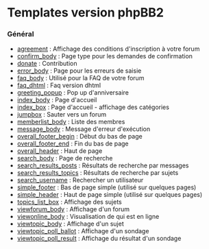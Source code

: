 # Templates version phpBB2


### Général

* [agreement](https://github.com/Etana/template.list/blob/master/tpl/var/subsilver/agreement.md#readme) : Affichage des conditions d'inscription à votre forum
* [confirm_body](https://github.com/Etana/template.list/blob/master/tpl/var/subsilver/confirm_body.md#readme) : Page type pour les demandes de confirmation
* [donate](https://github.com/Etana/template.list/blob/master/tpl/var/subsilver/donate.md#readme) : Contribution
* [error_body](https://github.com/Etana/template.list/blob/master/tpl/var/subsilver/error_body.md#readme) : Page pour les erreurs de saisie
* [faq_body](https://github.com/Etana/template.list/blob/master/tpl/var/subsilver/faq_body.md#readme) : Utilisé pour la FAQ de votre forum
* [faq_dhtml](https://github.com/Etana/template.list/blob/master/tpl/var/subsilver/faq_dhtml.md#readme) : Faq version dhtml
* [greeting_popup](https://github.com/Etana/template.list/blob/master/tpl/var/subsilver/greeting_popup.md#readme) : Pop up d'anniversaire
* [index_body](https://github.com/Etana/template.list/blob/master/tpl/var/subsilver/index_body.md#readme) : Page d'accueil
* [index_box](https://github.com/Etana/template.list/blob/master/tpl/var/subsilver/index_box.md#readme) : Page d'accueil - affichage des catégories
* [jumpbox](https://github.com/Etana/template.list/blob/master/tpl/var/subsilver/jumpbox.md#readme) : Sauter vers un forum
* [memberlist_body](https://github.com/Etana/template.list/blob/master/tpl/var/subsilver/memberlist_body.md#readme) : Liste des membres
* [message_body](https://github.com/Etana/template.list/blob/master/tpl/var/subsilver/message_body.md#readme) : Message d'erreur d'exécution
* [overall_footer_begin](https://github.com/Etana/template.list/blob/master/tpl/var/subsilver/overall_footer_begin.md#readme) : Début du bas de page
* [overall_footer_end](https://github.com/Etana/template.list/blob/master/tpl/var/subsilver/overall_footer_end.md#readme) : Fin du bas de page
* [overall_header](https://github.com/Etana/template.list/blob/master/tpl/var/subsilver/overall_header.md#readme) : Haut de page
* [search_body](https://github.com/Etana/template.list/blob/master/tpl/var/subsilver/search_body.md#readme) : Page de recherche
* [search_results_posts](https://github.com/Etana/template.list/blob/master/tpl/var/subsilver/search_results_posts.md#readme) : Résultats de recherche par messages
* [search_results_topics](https://github.com/Etana/template.list/blob/master/tpl/var/subsilver/search_results_topics.md#readme) : Résultats de recherche par sujets
* [search_username](https://github.com/Etana/template.list/blob/master/tpl/var/subsilver/search_username.md#readme) : Rechercher un utilisateur
* [simple_footer](https://github.com/Etana/template.list/blob/master/tpl/var/subsilver/simple_footer.md#readme) : Bas de page simple (utilisé sur quelques pages)
* [simple_header](https://github.com/Etana/template.list/blob/master/tpl/var/subsilver/simple_header.md#readme) : Haut de page simple (utilisé sur quelques pages)
* [topics_list_box](https://github.com/Etana/template.list/blob/master/tpl/var/subsilver/topics_list_box.md#readme) : Affichage des sujets
* [viewforum_body](https://github.com/Etana/template.list/blob/master/tpl/var/subsilver/viewforum_body.md#readme) : Affichage d'un forum
* [viewonline_body](https://github.com/Etana/template.list/blob/master/tpl/var/subsilver/viewonline_body.md#readme) : Visualisation de qui est en ligne
* [viewtopic_body](https://github.com/Etana/template.list/blob/master/tpl/var/subsilver/viewtopic_body.md#readme) : Affichage d'un sujet
* [viewtopic_poll_ballot](https://github.com/Etana/template.list/blob/master/tpl/var/subsilver/viewtopic_poll_ballot.md#readme) : Affichage d'un sondage
* [viewtopic_poll_result](https://github.com/Etana/template.list/blob/master/tpl/var/subsilver/viewtopic_poll_result.md#readme) : Affichage du résultat d'un sondage